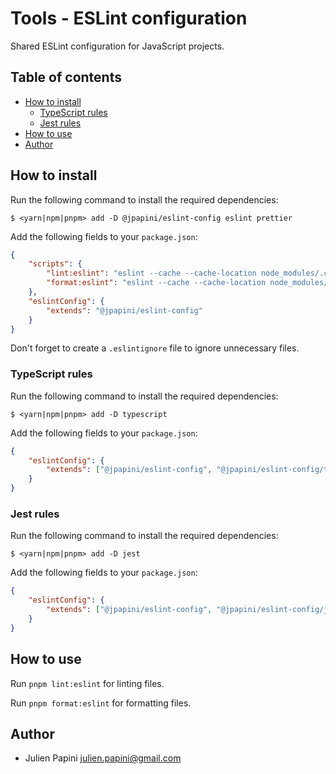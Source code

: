 # Tools - ESLint configuration <!-- omit in toc -->

Shared ESLint configuration for JavaScript projects.

## Table of contents <!-- omit in toc -->

-   [How to install](#how-to-install)
    -   [TypeScript rules](#typescript-rules)
    -   [Jest rules](#jest-rules)
-   [How to use](#how-to-use)
-   [Author](#author)

## How to install

Run the following command to install the required dependencies:

```shell
$ <yarn|npm|pnpm> add -D @jpapini/eslint-config eslint prettier
```

Add the following fields to your `package.json`:

```json
{
    "scripts": {
        "lint:eslint": "eslint --cache --cache-location node_modules/.cache/eslint/.eslintcache .",
        "format:eslint": "eslint --cache --cache-location node_modules/.cache/eslint/.eslintcache --fix ."
    },
    "eslintConfig": {
        "extends": "@jpapini/eslint-config"
    }
}
```

Don't forget to create a `.eslintignore` file to ignore unnecessary files.

### TypeScript rules

Run the following command to install the required dependencies:

```shell
$ <yarn|npm|pnpm> add -D typescript
```

Add the following fields to your `package.json`:

```json
{
    "eslintConfig": {
        "extends": ["@jpapini/eslint-config", "@jpapini/eslint-config/typescript"]
    }
}
```

### Jest rules

Run the following command to install the required dependencies:

```shell
$ <yarn|npm|pnpm> add -D jest
```

Add the following fields to your `package.json`:

```json
{
    "eslintConfig": {
        "extends": ["@jpapini/eslint-config", "@jpapini/eslint-config/jest"]
    }
}
```

## How to use

Run `pnpm lint:eslint` for linting files.

Run `pnpm format:eslint` for formatting files.

## Author

-   Julien Papini <julien.papini@gmail.com>
